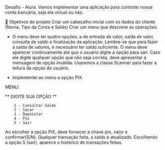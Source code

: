 Desafio - Alura.
Vamos implementar uma aplicação para controlar nossa conta bancária, seja ela virtual ou não.

🔨 Objetivos do projeto
Criar um cabeçalho inicial com os dados do cliente (Nome, Tipo da Conta e Saldo)
Criar um menu que descreve as operações.
* O menu deve ter quatro opções: a de entrada de valor, saída de valor, consulta de saldo e finalização da aplicação.
Lembre-se que para fazer a saída de valores, é necessário ter saldo suficiente.
O menu deve aparecer continuamente até que o usuário digite a opção para sair.
Caso ele digite qualquer opção que não seja correta, deve apresentar a mensagem de opção inválida.
Usaremos a classe Scanner para fazer a leitura da opção do usuário.

* Implementei ao menu a opção PIX.

MENU:

** DIGITE SUA OPÇÃO **

        1 - Consultar Saldo
        2 - Sacar
        3 - Depositar
        4 - Pix
        5 - Sair

Ao escolher a opção PIX, deve fornecer a chave-pix, valor e confirmar(S/N).
Qualquer transação feita, o saldo é atualizado.
Escolhendo a opção 5 (sair), aparece o histórico de transações feitas.
